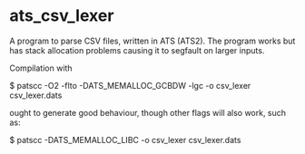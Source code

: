 # ats_csv_lexer
A program to parse CSV files, written in ATS (ATS2). The program works but has stack allocation problems causing it to segfault on larger inputs.

Compilation with 

  $ patscc -O2 -flto -DATS_MEMALLOC_GCBDW -lgc -o csv_lexer csv_lexer.dats 

ought to generate good behaviour, though other flags will also work, such as: 

  $ patscc -DATS_MEMALLOC_LIBC -o csv_lexer csv_lexer.dats 
